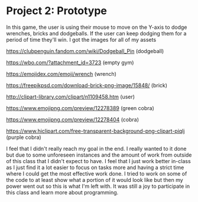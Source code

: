 # Project 2: Prototype

In this game, the user is using their mouse to move on the Y-axis to dodge wrenches, bricks and dodgeballs. If the user can keep dodging them for a period of time they'll win. I got the images for all of my assets

https://clubpenguin.fandom.com/wiki/Dodgeball_Pin (dodgeball)

https://wbo.com/?attachment_id=3723 (empty gym)

https://emojidex.com/emoji/wrench (wrench)

https://freepikpsd.com/download-brick-png-image/15848/ (brick)

http://clipart-library.com/clipart/n1109458.htm (user)

https://www.emojipng.com/preview/12278389 (green cobra)

https://www.emojipng.com/preview/12278404 (cobra)

https://www.hiclipart.com/free-transparent-background-png-clipart-piqlj (purple cobra)

I feel that I didn't really reach my goal in the end. I really wanted to it done but due to some unforeseen instances and the amount of work from outside of this class that I didn't expect to have. I feel that I just work better in-class as I just find it a lot easier to focus on tasks more and having a strict time where I could get the most effective work done. I tried to work on some of the code to at least show what a portion of it would look like but then my power went out so this is what I'm left with. It was still a joy to participate in this class and learn more about programming.
